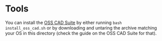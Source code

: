
# Tools

You can install the [OSS CAD Suite](https://github.com/YosysHQ/oss-cad-suite-build) by either running `bash install_oss_cad.sh` or by downloading and untaring the archive matching your OS in this directory (check the guide on the OSS CAD Suite for that).